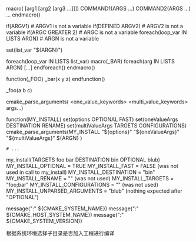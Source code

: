 macro(<name> [arg1 [arg2 [arg3 ...]]])
  COMMAND1(ARGS ...)
  COMMAND2(ARGS ...)
  ...
endmacro(<name>)

if(ARGV1) # ARGV1 is not a variable
if(DEFINED ARGV2) # ARGV2 is not a variable
if(ARGC GREATER 2) # ARGC is not a variable
foreach(loop_var IN LISTS ARGN) # ARGN is not a variable



set(list_var "${ARGN}")



foreach(loop_var IN LISTS list_var)
macro(_BAR)
  foreach(arg IN LISTS ARGN)
    [...]
  endforeach()
endmacro()

function(_FOO)
  _bar(x y z)
endfunction()

_foo(a b c)



cmake_parse_arguments(<prefix> <options> <one_value_keywords>
                      <multi_value_keywords> args...)



function(MY_INSTALL)
    set(options OPTIONAL FAST)
    set(oneValueArgs DESTINATION RENAME)
    set(multiValueArgs TARGETS CONFIGURATIONS)
    cmake_parse_arguments(MY_INSTALL "${options}" "${oneValueArgs}"
                          "${multiValueArgs}" ${ARGN} )

    # ...
my_install(TARGETS foo bar DESTINATION bin OPTIONAL blub)
MY_INSTALL_OPTIONAL = TRUE
MY_INSTALL_FAST = FALSE (was not used in call to my_install)
MY_INSTALL_DESTINATION = "bin"
MY_INSTALL_RENAME = "" (was not used)
MY_INSTALL_TARGETS = "foo;bar"
MY_INSTALL_CONFIGURATIONS = "" (was not used)
MY_INSTALL_UNPARSED_ARGUMENTS = "blub" (nothing expected after "OPTIONAL")



message(":" ${CMAKE_SYSTEM_NAME})
message(":" ${CMAKE_HOST_SYSTEM_NAME})
message(":" ${CMAKE_SYSTEM_VERSION})


根据系统环境选择子目录是否加入工程进行编译